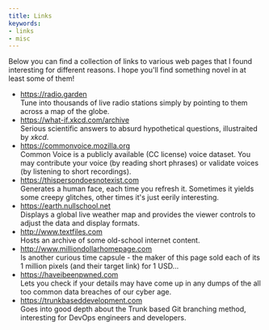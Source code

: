 ```yaml
---
title: Links
keywords:
- links
- misc
---
```

Below you can find a collection of links to various web pages that I found interesting for different reasons. I hope you'll find something novel in at least some of them!

- <a href="https://radio.garden" target="_blank">https://radio.garden</a><br>
  Tune into thousands of live radio stations simply by pointing to them across a map of the globe.
- <a href="https://what-if.xkcd.com/archive/" target="_blank">https://what-if.xkcd.com/archive</a><br>
  Serious scientific answers to absurd hypothetical questions, illustraited by _xkcd_.
- <a href="https://commonvoice.mozilla.org" target="_blank">https://commonvoice.mozilla.org</a><br>
  Common Voice is a publicly available (CC license) voice dataset. You may contribute your voice (by reading short phrases) or validate voices (by listening to short recordings).
- <a href="https://thispersondoesnotexist.com" target="_blank">https://thispersondoesnotexist.com</a><br>
  Generates a human face, each time you refresh it. Sometimes it yields some creepy glitches, other times it's just eerily interesting.
- <a href="https://earth.nullschool.net" target="_blank">https://earth.nullschool.net</a><br>
  Displays a global live weather map and provides the viewer controls to adjust the data and display formats.
- <a href="http://www.textfiles.com" target="_blank">http://www.textfiles.com</a><br>
  Hosts an archive of some old-school internet content.
- <a href="http://www.milliondollarhomepage.com" target="_blank">http://www.milliondollarhomepage.com</a><br>
  Is another curious time capsule - the maker of this page sold each of its 1 million pixels (and their target link) for 1 USD...
- <a href="https://haveibeenpwned.com" target="_blank">https://haveibeenpwned.com</a><br>
  Lets you check if your details may have come up in any dumps of the all too common data breaches of our cyber age.
- <a href="https://trunkbaseddevelopment.com" target="_blank">https://trunkbaseddevelopment.com</a><br>
  Goes into good depth about the Trunk based Git branching method, interesting for DevOps engineers and developers.
